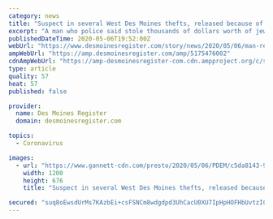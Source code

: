 ```yaml
---
category: news
title: "Suspect in several West Des Moines thefts, released because of COVID-19, arrested again"
excerpt: "A man who police said stole thousands of dollars worth of jewelry was released last month because of COVID-19 concerns, but was arrested again Tuesday"
publishedDateTime: 2020-05-06T19:52:00Z
webUrl: "https://www.desmoinesregister.com/story/news/2020/05/06/man-released-jail-covid-19-concerns-arrested-again/5175476002/"
ampWebUrl: "https://amp.desmoinesregister.com/amp/5175476002"
cdnAmpWebUrl: "https://amp-desmoinesregister-com.cdn.ampproject.org/c/s/amp.desmoinesregister.com/amp/5175476002"
type: article
quality: 57
heat: 57
published: false

provider:
  name: Des Moines Register
  domain: desmoinesregister.com

topics:
  - Coronavirus

images:
  - url: "https://www.gannett-cdn.com/presto/2020/05/06/PDEM/c5da8143-962f-4447-8fc4-607254e831ca-Mason_Bernie_Galvan.jpg?auto=webp&crop=719,405,x0,y36&format=pjpg&width=1200"
    width: 1200
    height: 676
    title: "Suspect in several West Des Moines thefts, released because of COVID-19, arrested again"

secured: "suq8oEwsdUrMs7KAzbEi+csFSNCm8wdgdpd3UhCacU0XU7IpHpHOFHbUvtzICZDoI1lkfmLfGSAZnISpIuN1gppNkHZVFHaCYQFOaRXF/n8v6fU14HbaUuo+OlkpKX8hXaP2+ESq5QQRNOPmHbdCUPjfByb0dwocVWvEJpn6WkgaW5wEXVjzqf9/Ve/3rUQ9J68t1HLiyV2odUt6LSauNj0zcSLUxIXaM8wMmzsIrpCRxDpFmQRSQaBeWJmswol/dJ2kc6JAiGrssiZ8RynhzxlL39di/fD7OLGZsiW9SgmzP5SMzYwNNvHILqrujRwr;A4Dykdz5ZNduSW36jG+pWg=="
---
```


